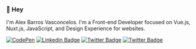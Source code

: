 
### 👋 Hey
I'm Alex Barros Vasconcelos. I'm a Front-end Developer focused on Vue.js, Nuxt.js, JavaScript, and Design Experience for websites.

[![CodePen](https://img.shields.io/badge/Codepen-000000?style=for-the-badge&logo=codepen&logoColor=white)](https://codepen.io/alexvasconcelos) [![Linkedin Badge](https://img.shields.io/badge/LinkedIn-0077B5?style=for-the-badge&logo=linkedin&logoColor=white)](https://www.linkedin.com/in/lekobarros/) [![Twitter Badge](https://img.shields.io/badge/Twitter-1DA1F2?style=for-the-badge&logo=twitter&logoColor=white)](https://twitter.com/abvscls) [![Twitter Badge](https://img.shields.io/badge/Spotify-1ED760?&style=for-the-badge&logo=spotify&logoColor=white)](https://open.spotify.com/user/lekobarros)
